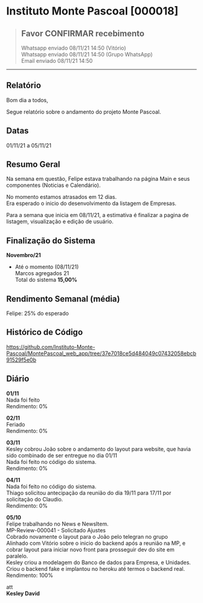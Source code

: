 # Instituto Monte Pascoal [000018]
> ## **Favor CONFIRMAR recebimento**  
> Whatsapp enviado 08/11/21 14:50 (Vitório)  
> Whatsapp enviado 08/11/21 14:50 (Grupo WhatsApp)  
> Email enviado 08/11/21 14:50

***

## **Relatório**

Bom dia a todos,  

Segue relatório sobre o andamento do projeto Monte Pascoal.  

## Datas
01/11/21 a 05/11/21  

## Resumo Geral

Na semana em questão, Felipe estava trabalhando na página Main e seus componentes (Noticias e Calendário).  

No momento estamos atrasados em 12 dias.  
Era esperado o inicio do desenvolvimento da listagem de Empresas.  

Para a semana que inicia em 08/11/21, a estimativa é finalizar a pagina de listagem, visualização e edição de usuário.     

## Finalização do Sistema  
**Novembro/21**  
- Até o momento (08/11/21)  
  Marcos agregados 21  
  Total do sistema **15,00%**   

## Rendimento Semanal (média)
Felipe: 25% do esperado    

## Histórico de Código
https://github.com/Instituto-Monte-Pascoal/MontePascoal_web_app/tree/37e7018ce5d484049c07432058ebcb91529f5e0b  

## Diário
  
**01/11**  
Nada foi feito  
Rendimento: 0%  
  
**02/11**  
Feriado  
Rendimento: 0%  
  
**03/11**  
Kesley cobrou João sobre o andamento do layout para website, que havia sido combinado de ser entregue no dia 01/11  
Nada foi feito no código do sistema.  
Rendimento: 0%  
  
**04/11**  
Nada foi feito no código do sistema.  
Thiago solicitou antecipação da reunião do dia 19/11 para 17/11 por solicitação do Claudio.  
Rendimento: 0%  
  
**05/10**  
Felipe trabalhando no News e NewsItem.  
MP-Review-000041 - Solicitado Ajustes  
Cobrado novamente o layout para o João pelo telegran no grupo  
Alinhado com Vitório sobre o inicio do backend após a reunião na MP, e cobrar layout para iniciar novo front para prosseguir dev do site em paralelo.  
Kesley criou a modelagem do Banco de dados para Empresa, e Unidades. Criou o backend fake e implantou no heroku até termos o backend real.  
Rendimento: 100%  

att  
**Kesley David**